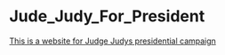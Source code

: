 # Jude_Judy_For_President
[This is a website for Judge Judys presidential campaign](https://c78c73.github.io/Jude_Judy_For_President/)
